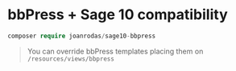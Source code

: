# bbPress + Sage 10 compatibility

```php
composer require joanrodas/sage10-bbpress
```

> You can override bbPress templates placing them on ``/resources/views/bbpress``
